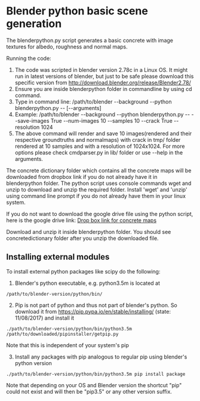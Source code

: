 # Blender python basic scene generation

The blenderpython.py script generates a basic concrete with image textures for albedo, roughness and normal maps. 

Running the code:

1. The code was scripted in blender version 2.78c in a Linux OS. It might run in latest versions of blender, but just to be safe please download this specific version from http://download.blender.org/release/Blender2.78/
2. Ensure you are inside blenderpython folder in commandline by using cd command. 
3. Type in command line:  /path/to/blender --background --python blenderpython.py -- [--arguments] 
4. Example: /path/to/blender --background --python blenderpython.py -- --save-images True --num-images 10 --samples 10 --crack True --resolution 1024
5. The above command will render and save 10 images(rendered and their respective groundtruths and normalmaps) with crack in tmp/ folder rendered at 10 samples and with a resolution of 1024x1024. For more options please check cmdparser.py in lib/ folder or use --help in the arguments.

The concrete dictionary folder which contains all the concrete maps will be downloaded from dropbox link if you do not already have it in blenderpython folder. The python script uses console commands wget and unzip to download and unzip the required folder. Install 'wget' and 'unzip' using command line prompt if you do not already have them in your linux system.

If you do not want to download the google drive file using the python script, here is the google drive link:
[Drop box link for concrete maps](https://www.dropbox.com/s/y1j6hc42sl6uidi/concretedictionary.zip?dl=1)

Download and unzip it inside blenderpython folder. You should see concretedictionary folder after you unzip the downloaded file.


## Installing external modules

To install external python packages like scipy do the following:

1. Blender's python executable, e.g. python3.5m is located at 
~~~
/path/to/blender-version/python/bin/ 
~~~

2. Pip is not part of python and thus not part of blender's python. So download it from https://pip.pypa.io/en/stable/installing/ (state: 11/08/2017) and install it
~~~
./path/to/blender-version/python/bin/python3.5m /path/to/downloaded/pipinstaller/getpip.py
~~~
Note that this is independent of your system's pip

3. Install any packages with pip analogous to regular pip using blender's python version
~~~
./path/to/blender-version/python/bin/python3.5m pip install package
~~~
Note that depending on your OS and Blender version the shortcut "pip" could not exist and will then be "pip3.5" or any other version suffix.
